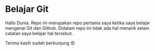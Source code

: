 # Belajar Git
Hallo Dunia. Repo ini merupakan repo pertama saya ketika saya belajar mengenai Git dan Github. Didalam repo ini tidak ada hal menarik selain catatan saya belajar hal tersebut.


Terima kasih sudah berkunjung :heart_eyes: